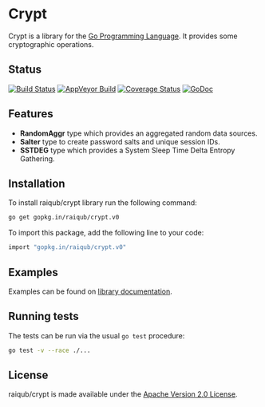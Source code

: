 # Crypt

Crypt is a library for the [Go Programming Language][go]. It provides some
cryptographic operations.

## Status

[![Build Status](https://img.shields.io/travis/raiqub/crypt/master.svg?style=flat&label=linux%20build)](https://travis-ci.org/raiqub/crypt)
[![AppVeyor Build](https://img.shields.io/appveyor/ci/skarllot/crypt/master.svg?style=flat&label=windows%20build)](https://ci.appveyor.com/project/skarllot/crypt)
[![Coverage Status](https://coveralls.io/repos/raiqub/crypt/badge.svg?branch=master&service=github)](https://coveralls.io/github/raiqub/crypt?branch=master)
[![GoDoc](https://godoc.org/github.com/raiqub/crypt?status.svg)](http://godoc.org/github.com/raiqub/crypt)

## Features

 * **RandomAggr** type which provides an aggregated random data sources.
 * **Salter** type to create password salts and unique session IDs.
 * **SSTDEG** type which provides a System Sleep Time Delta Entropy Gathering.

## Installation

To install raiqub/crypt library run the following command:

~~~ bash
go get gopkg.in/raiqub/crypt.v0
~~~

To import this package, add the following line to your code:

~~~ bash
import "gopkg.in/raiqub/crypt.v0"
~~~

## Examples

Examples can be found on [library documentation][doc].

## Running tests

The tests can be run via the usual `go test` procedure:

~~~ bash
go test -v --race ./...
~~~

## License

raiqub/crypt is made available under the [Apache Version 2.0 License][license].


[go]: http://golang.org/
[doc]: http://godoc.org/github.com/raiqub/crypt
[license]: http://www.apache.org/licenses/LICENSE-2.0
